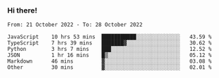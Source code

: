 ### Hi there!

<!--START_SECTION:waka-->

```text
From: 21 October 2022 - To: 28 October 2022

JavaScript    10 hrs 53 mins  ███████████░░░░░░░░░░░░░░   43.59 %
TypeScript    7 hrs 39 mins   ███████▓░░░░░░░░░░░░░░░░░   30.62 %
Python        3 hrs 7 mins    ███░░░░░░░░░░░░░░░░░░░░░░   12.52 %
JSON          1 hr 16 mins    █▒░░░░░░░░░░░░░░░░░░░░░░░   05.12 %
Markdown      46 mins         ▓░░░░░░░░░░░░░░░░░░░░░░░░   03.08 %
Other         30 mins         ▓░░░░░░░░░░░░░░░░░░░░░░░░   02.01 %
```

<!--END_SECTION:waka-->
